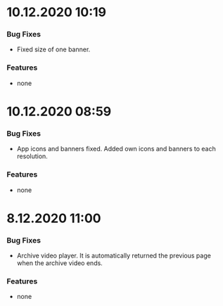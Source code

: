 # 10.12.2020 10:19

### Bug Fixes

* Fixed size of one banner.

### Features

* none


# 10.12.2020 08:59

### Bug Fixes

* App icons and banners fixed. Added own icons and banners to each resolution.

### Features

* none


# 8.12.2020 11:00

### Bug Fixes

* Archive video player. It is automatically returned the previous page when the archive video ends.

### Features

* none

